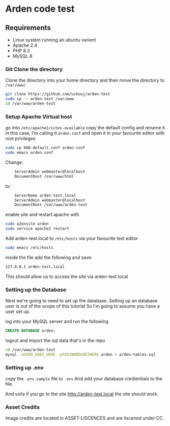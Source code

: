 # Arden code test 

## Requirements

- Linux system running an ubuntu varient
- Apache 2.4
- PHP 8.3
- MySQL 8


### Git Clone the directory
Clone the directory into your home directory and then move the directory to `/var/www/`

```bash
git clone https://github.com/uchuuj/arden-test
sudo cp -r arden-test /var/www
cd /var/www/arden-test
```

### Setup Apache Virtual host
go into `/etc/apache2/sites-available`
copy the default config and rename it in this case, I'm calling it `arden.conf` and open it in your favourite editor with root privileges

```bash
sudo cp 000-default.conf arden.conf
sudo emacs arden.conf
```

Change:

```bash
	ServerAdmin webmaster@localhost
	DocumentRoot /var/www/html 
```

to: 
```bash
	ServerName arden-test.local
	ServerAdmin webmaster@localhost
	DocumentRoot /var/www/arden-test

```

enable site and restart apache with 

```bash
sudo a2ensite arden
sudo service apache2 restart
```

Add arden-test.local to `/etc/hosts` via your favourite text editor

```bash
sudo emacs /etc/hosts
```
inside the file add the following and save: 
```bash
127.0.0.1 arden-test.local
```

This should allow us to access the site via arden-test.local


### Setting up the Database
Next we're going to need to set up the database. 
Setting up an database user is out of the scope of this tutorial
So I'm going to assume you have a user set up.

log into your MySQL server and run the following 

```sql
CREATE DATABASE arden;
```

logout and import the sql data that's in the repo
```bash
cd /var/www/arden-test
mysql -uUSER_GOES_HERE -pPASSWORDGOESHERE arden < arden-tables.sql
```

### Setting up .env
copy the `.env.sample` file to `.env`
And add your database credientials to the file. 

And voila if you go to the site http://arden-test.local the site should work.

### Asset Credits
Image credits are located in ASSET-LISCENCES and are liscened under CC.
